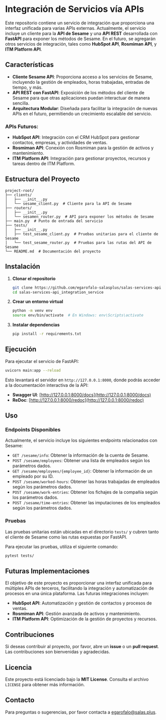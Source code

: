 # Integración de Servicios vía APIs

Este repositorio contiene un servicio de integración que proporciona una interfaz unificada para varias APIs externas. Actualmente, el servicio incluye un cliente para la **API de Sesame** y una **API REST** desarrollada con **FastAPI** para exponer los métodos de Sesame. En el futuro, se agregarán otros servicios de integración, tales como **HubSpot API**, **Rosmiman API**, y **ITM Platform API**.

## Características

- **Cliente Sesame API**: Proporciona acceso a los servicios de Sesame, incluyendo la gestión de empleados, horas trabajadas, entradas de tiempo, y más.
- **API REST con FastAPI**: Exposición de los métodos del cliente de Sesame para que otras aplicaciones puedan interactuar de manera sencilla.
- **Arquitectura Modular**: Diseñada para facilitar la integración de nuevas APIs en el futuro, permitiendo un crecimiento escalable del servicio.

### APIs Futuros:
- **HubSpot API**: Integración con el CRM HubSpot para gestionar contactos, empresas, y actividades de ventas.
- **Rosmiman API**: Conexión con Rosmiman para la gestión de activos y mantenimiento.
- **ITM Platform API**: Integración para gestionar proyectos, recursos y tareas dentro de ITM Platform.

## Estructura del Proyecto

```
project-root/
├── clients/
│   ├── __init__.py
│   └── sesame_client.py  # Cliente para la API de Sesame
├── routers/
│   ├── __init__.py
│   └── sesamen_router.py  # API para exponer los métodos de Sesame
├── main.py  # Punto de entrada del servicio
├── tests/
│   ├── __init__.py
│   ├── test_sesame_client.py  # Pruebas unitarias para el cliente de Sesame
│   └── test_sesame_router.py  # Pruebas para las rutas del API de Sesame
└── README.md  # Documentación del proyecto
```

## Instalación

1. **Clonar el repositorio**

   ```sh
   git clone https://github.com/egarofalo-salasplus/salas-services-api-integration-service.git
   cd salas-services-api_integration_service
   ```

2. **Crear un entorno virtual**

   ```sh
   python -m venv env
   source env/bin/activate  # En Windows: env\Scripts\activate
   ```

3. **Instalar dependencias**

   ```sh
   pip install -r requirements.txt
   ```

## Ejecución

Para ejecutar el servicio de FastAPI:

```sh
uvicorn main:app --reload
```

Esto levantará el servidor en `http://127.0.0.1:8000`, donde podrás acceder a la documentación interactiva de la API:

- **Swagger UI**: [http://127.0.0.1:8000/docs](http://127.0.0.1:8000/docs)
- **ReDoc**: [http://127.0.0.1:8000/redoc](http://127.0.0.1:8000/redoc)

## Uso

### Endpoints Disponibles

Actualmente, el servicio incluye los siguientes endpoints relacionados con Sesame:

- `GET /sesame/info`: Obtener la información de la cuenta de Sesame.
- `POST /sesame/employees`: Obtener una lista de empleados según los parámetros dados.
- `GET /sesame/employees/{employee_id}`: Obtener la información de un empleado por su ID.
- `POST /sesame/worked-hours`: Obtener las horas trabajadas de empleados según los parámetros dados.
- `POST /sesame/work-entries`: Obtener los fichajes de la compañía según los parámetros dados.
- `POST /sesame/time-entries`: Obtener las imputaciones de los empleados según los parámetros dados.

### Pruebas

Las pruebas unitarias están ubicadas en el directorio `tests/` y cubren tanto el cliente de Sesame como las rutas expuestas por FastAPI.

Para ejecutar las pruebas, utiliza el siguiente comando:

```sh
pytest tests/
```

## Futuras Implementaciones

El objetivo de este proyecto es proporcionar una interfaz unificada para múltiples APIs de terceros, facilitando la integración y automatización de procesos en una única plataforma. Las futuras integraciones incluyen:

- **HubSpot API**: Automatización y gestión de contactos y procesos de ventas.
- **Rosmiman API**: Gestión avanzada de activos y mantenimiento.
- **ITM Platform API**: Optimización de la gestión de proyectos y recursos.

## Contribuciones

Si deseas contribuir al proyecto, por favor, abre un **issue** o un **pull request**. Las contribuciones son bienvenidas y agradecidas.

## Licencia

Este proyecto está licenciado bajo la **MIT License**. Consulta el archivo `LICENSE` para obtener más información.

## Contacto

Para preguntas o sugerencias, por favor contacta a [egarofalo@salas.plus](mailto:egarofalo@salas.plus).

